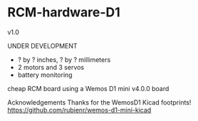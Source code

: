 # RCM-hardware-D1

v1.0

UNDER DEVELOPMENT

* ? by ? inches, ? by ? millimeters
* 2 motors and 3 servos
* battery monitoring
  

cheap RCM board using a Wemos D1 mini v4.0.0 board



Acknowledgements
Thanks for the WemosD1 Kicad footprints! https://github.com/rubienr/wemos-d1-mini-kicad

